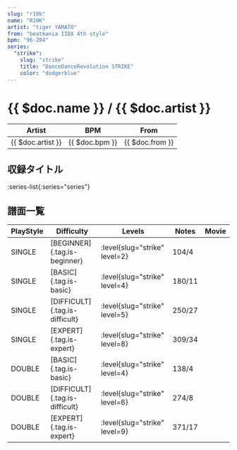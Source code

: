 ```yaml
---
slug: "r10k"
name: "R10K"
artist: "tiger YAMATO"
from: "beatmania IIDX 4th style"
bpm: "96-204"
series:
  "strike":
    slug: "strike"
    title: "DanceDanceRevolution STRIKE"
    color: "dodgerblue"
---
```


# {{ $doc.name }} / {{ $doc.artist }}

|Artist|BPM|From|
|------|---|----|
|{{ $doc.artist }}|{{ $doc.bpm }}|{{ $doc.from }}|

## 収録タイトル

:series-list{:series="series"}

## 譜面一覧

|PlayStyle|Difficulty|Levels|Notes|Movie|
|---------|----------|------|-----|-----|
|SINGLE|[BEGINNER]{.tag.is-beginner}|:level{slug="strike" level=2}|104/4||
|SINGLE|[BASIC]{.tag.is-basic}|:level{slug="strike" level=4}|180/11||
|SINGLE|[DIFFICULT]{.tag.is-difficult}|:level{slug="strike" level=5}|250/27||
|SINGLE|[EXPERT]{.tag.is-expert}|:level{slug="strike" level=8}|309/34||
|DOUBLE|[BASIC]{.tag.is-basic}|:level{slug="strike" level=4}|138/4||
|DOUBLE|[DIFFICULT]{.tag.is-difficult}|:level{slug="strike" level=6}|274/8||
|DOUBLE|[EXPERT]{.tag.is-expert}|:level{slug="strike" level=9}|371/17||
